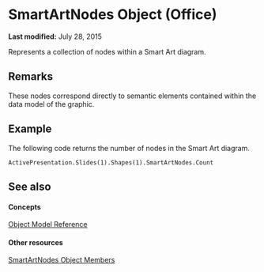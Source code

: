 
# SmartArtNodes Object (Office)

 **Last modified:** July 28, 2015

Represents a collection of nodes within a Smart Art diagram. 

## Remarks

These nodes correspond directly to semantic elements contained within the data model of the graphic.


## Example

The following code returns the number of nodes in the Smart Art diagram.


```
ActivePresentation.Slides(1).Shapes(1).SmartArtNodes.Count
```


## See also


#### Concepts


 [Object Model Reference](499c789a-aba2-0fad-649a-0ea964cd3b5e.md)
#### Other resources


 [SmartArtNodes Object Members](1ebf55b0-5b97-5c4e-5d7f-d119ba051bf4.md)
